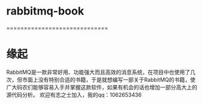 # rabbitmq-book

=============================

缘起
=============================

   RabbitMQ是一款非常好用、功能强大而且高效的消息系统，在项目中也使用了几次，但市面上没有特别合适的书籍，于是就想编写一部关于RabbitMQ的书籍，使广大码农们能够容易入手并掌握这款软件，如果有机会的话也增加一部分高大上的源代码分析。
   欢迎有志之士加入，我的qq：1062653436
